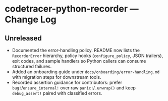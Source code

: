 # codetracer-python-recorder — Change Log

## Unreleased
- Documented the error-handling policy. README now lists the `RecorderError` hierarchy, policy hooks (`configure_policy`, JSON trailers), exit codes, and sample handlers so Python callers can consume structured failures.
- Added an onboarding guide under `docs/onboarding/error-handling.md` with migration steps for downstream tools.
- Recorded assertion guidance for contributors: prefer `bug!`/`ensure_internal!` over raw `panic!`/`.unwrap()` and keep `debug_assert!` paired with classified errors.
